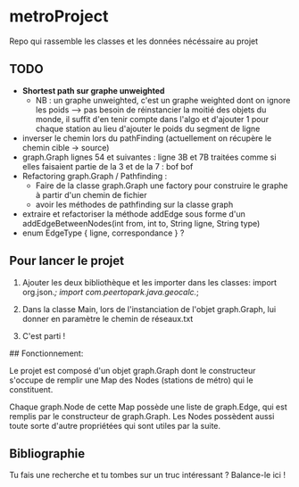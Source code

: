 # metroProject

Repo qui rassemble les classes et les données nécéssaire au projet

## TODO

* **Shortest path sur graphe unweighted**
  * NB : un graphe unweighted, c'est un graphe weighted dont on ignore les poids --> pas besoin
    de réinstancier la moitié des objets du monde, il suffit d'en tenir compte dans l'algo et d'ajouter 1 pour
    chaque station au lieu d'ajouter le poids du segment de ligne
* inverser le chemin lors du pathFinding (actuellement on récupère le chemin cible -> source)
* graph.Graph lignes 54 et suivantes : ligne 3B et 7B traitées comme si elles faisaient partie de la 3 et de la 7 : bof bof
* Refactoring graph.Graph / Pathfinding :
  * Faire de la classe graph.Graph une factory pour construire le graphe à partir d'un chemin de fichier
  * avoir les méthodes de pathfinding sur la classe graph
* extraire et refactoriser la méthode addEdge sous forme d'un addEdgeBetweenNodes(int from, int to, String ligne, String type)
* enum EdgeType { ligne, correspondance } ?

## Pour lancer le projet

1) Ajouter les deux bibliothèque et les importer dans les classes:
      import org.json.*;
      import com.peertopark.java.geocalc.*;
 
2) Dans la classe Main, lors de l'instanciation de l'objet graph.Graph, lui donner en paramètre le chemin de réseaux.txt

3) C'est parti !
 
 
## Fonctionnement:
  
Le projet est composé d'un objet graph.Graph dont le constructeur s'occupe de remplir une Map des Nodes (stations de métro) qui le constituent.

Chaque graph.Node de cette Map possède une liste de graph.Edge, qui est remplis par le constructeur de graph.Graph. Les Nodes possèdent aussi toute sorte d'autre propriétées qui sont utiles par la suite.


## Bibliographie

Tu fais une recherche et tu tombes sur un truc intéressant ? Balance-le ici !


